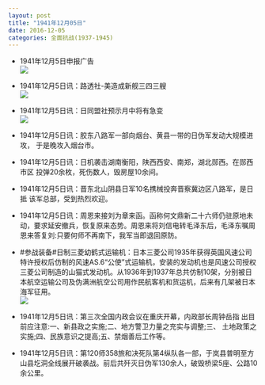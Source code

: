 ```yaml
---
layout: post
title: "1941年12月05日"
date: 2016-12-05
categories: 全面抗战(1937-1945)
---
```


<meta name="referrer" content="no-referrer" />

- 1941年12月5日申报广告 <br/><img src="https://ww4.sinaimg.cn/large/aca367d8jw1fagb7aojx3j20u90gg0ww.jpg" />

- 1941年12月5日讯：路透社-美造成新舰三四三艘 <br/><img src="https://ww2.sinaimg.cn/large/aca367d8jw1fag9gwi45qj20ax05st9m.jpg" />

- 1941年12月5日讯：日同盟社预示月中将有急变 <br/><img src="https://ww2.sinaimg.cn/large/aca367d8jw1fag7q2gvzqj20cb0bj40p.jpg" />

- 1941年12月5日讯：胶东八路军一部向烟台、黄县一带的日伪军发动大规模进攻， 于是晚攻入烟台市。 

- 1941年12月5日讯：日机袭击湖南衡阳，陕西西安、南郑，湖北郧西。在郧西市区 投弹20余枚，死伤数人，毁房屋10余间。 

- 1941年12月5日讯：晋东北山阴县日军10名携械投奔晋察冀边区八路军，是日抵 该军总部，受到热烈欢迎。 

- 1941年12月5日讯：周恩来接刘为章来函。函称何文鼎新二十六师仍驻原地未 动，要求延安撤兵，恢复原来态势。周恩来将刘信电转毛泽东后，毛泽东嘱周恩来答复刘:只要何师不再南下，我军当即退回原防。 

- #参战装备#日制三菱幼鹤式运输机：日本三菱公司1935年获得英国风速公司特许授权后仿制的风速AS.6“公使”式运输机，安装的发动机也是风速公司授权三菱公司制造的山猫式发动机。从1936年到1937年总共仿制10架，分别被日本航空运输公司及伪满洲航空公司用作民航客机和货运机，后来有几架被日本海军征用。 <br/><img src="https://ww1.sinaimg.cn/large/aca367d8jw1fafony8oodj20dc0l0jtv.jpg" />

- 1941年12月5日讯：第三次全国内政会议在重庆开幕，内政部长周钟岳指 出目前应注意:一、新县政之实施;二、地方警卫力量之充实与调整;三、 土地政策之实施;四、民族意识之提高;五、禁烟善后工作等。 

- 1941年12月5日讯：第120师358旅和决死队第4纵队各一部，于岚县普明至方山县圪洞全线展开破袭战。前后共歼灭日伪军130余人，破毁桥梁5座、公路10余公里。 

